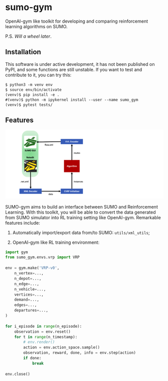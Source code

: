 # sumo-gym

OpenAI-gym like toolkit for developing and comparing reinforcement learning algorithms on SUMO.

P.S. *Will a wheel later*.


## Installation

This software is under active development, it has not been published on PyPI, and some functions are still unstable. If you want to test and contribute to it, you can try this:

```shell
$ python3 -m venv env
$ source env/bin/activate
(venv)$ pip install -e .
#(venv)$ python -m ipykernel install --user --name sumo_gym
(venv)$ pytest tests/
```

## Features

![](./assets/workflow.png)

SUMO-gym aims to build an interface between SUMO and Reinforcement Learning. With this toolkit, you will be able to convert the data generated from SUMO simulator into RL training setting like OpenAI-gym. Remarkable features include:

1. Automatically import/export data from/to SUMO: `utils/xml_utils`;
   
2. OpenAI-gym like RL training environment:

```python
import gym
from sumo_gym.envs.vrp import VRP

env = gym.make('VRP-v0',
    n_vertex=...,
    n_depot=...,
    n_edge=...,
    n_vehicle=...,
    vertices=...,
    demand=...,
    edges=...,
    departures=...,
)

for i_episode in range(n_episode):
    observation = env.reset()
    for t in range(n_timestamp):
        # env.render()
        action = env.action_space.sample()
        observation, reward, done, info = env.step(action)
        if done:
            break

env.close()
```